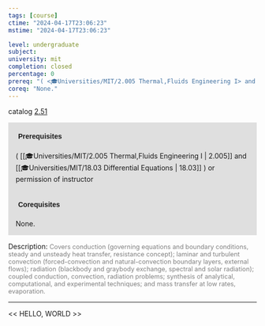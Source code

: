 ```yaml
---
tags: [course]
ctime: "2024-04-17T23:06:23"
mstime: "2024-04-17T23:06:23"

level: undergraduate
subject: 
university: mit
completion: closed
percentage: 0
prereq: "( <🎓Universities/MIT/2.005 Thermal,Fluids Engineering I> and <🎓Universities/MIT/18.03 Differential Equations> ) or permission of instructor"
coreq: "None."
---
```


catalog [2.51](http://student.mit.edu/catalog/m2b.html#2.51)

<span style="display: block; padding: 15px; background-color: rgb(100, 100, 100, 0.2);"><font id="m_prereq1884_0" style="display: block; font-family: Arial, sans-serif; font-weight: bold; padding: 5px">Prerequisites</font><br><span id="prereq1884_0">( [[🎓Universities/MIT/2.005 Thermal,Fluids Engineering I | 2.005]] and [[🎓Universities/MIT/18.03 Differential Equations | 18.03]] ) or permission of instructor</span></span>
<span style="display: block; padding: 15px; background-color: rgb(100, 100, 100, 0.2);"><font id="m_coreq1884_0" style="display: block; font-family: Arial, sans-serif; font-weight: bold; padding: 5px">Corequisites</font><br><span id="coreq1884_0">None.</span></span>

<font style="">Description:</font>
<font style="color: grey; font-size: 0.8rem;">Covers conduction (governing equations and boundary conditions, steady and unsteady heat transfer, resistance concept); laminar and turbulent convection (forced-convection and natural-convection boundary layers, external flows); radiation (blackbody and graybody exchange, spectral and solar radiation); coupled conduction, convection, radiation problems; synthesis of analytical, computational, and experimental techniques; and mass transfer at low rates, evaporation.</font>



---

<< HELLO, WORLD >>

